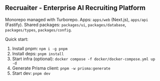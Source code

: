 ## Recruaiter - Enterprise AI Recruiting Platform

Monorepo managed with Turborepo. Apps: `apps/web` (Next.js), `apps/api` (Fastify). Shared packages: `packages/ui`, `packages/database`, `packages/types`, `packages/config`.

Quick start:

1. Install pnpm: `npm i -g pnpm`
2. Install deps: `pnpm install`
3. Start infra (optional): `docker compose -f docker/docker-compose.yml up -d`
4. Generate Prisma client: `pnpm -w prisma:generate`
5. Start dev: `pnpm dev`


